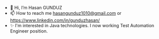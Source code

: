 - 👋 Hi, I’m Hasan GUNDUZ
- 📫 How to reach me hasangunduz1010@gmail.com  or https://www.linkedin.com/in/gunduzhasan/
- ✨ I'm interested in Java technologies. I now working Test Automation Engineer position. 
<!---
1hasangunduz/1hasangunduz is a ✨ special ✨ repository because its `README.md` (this file) appears on your GitHub profile.
You can click the Preview link to take a look at your changes.
--->
